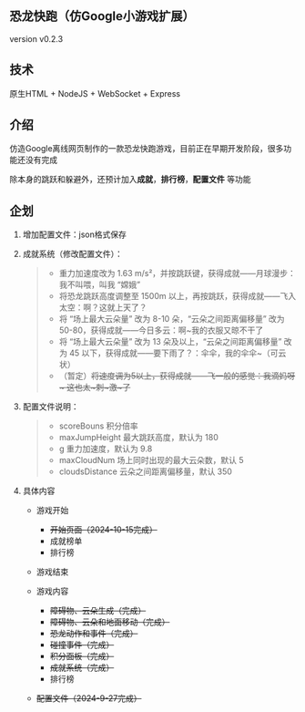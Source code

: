 ## 恐龙快跑（仿Google小游戏扩展）

version v0.2.3

## 技术

原生HTML + NodeJS + WebSocket + Express

## 介绍

仿造Google离线网页制作的一款恐龙快跑游戏，目前正在早期开发阶段，很多功能还没有完成

除本身的跳跃和躲避外，还预计加入**成就**，**排行榜**，**配置文件** 等功能

## 企划

1. 增加配置文件：json格式保存

2. 成就系统（修改配置文件）：

    > - 重力加速度改为 1.63 m/s²，并按跳跃键，获得成就——月球漫步：我不叫喂，叫我 “嫦娥”
    > - 将恐龙跳跃高度调整至 1500m 以上，再按跳跃，获得成就——飞入太空：啊？这就上天了？
    > - 将 “场上最大云朵量” 改为 8-10 朵，“云朵之间距离偏移量” 改为 50-80，获得成就——今日多云：啊~我的衣服又晾不干了
    > - 将 “场上最大云朵量” 改为 13 朵及以上，“云朵之间距离偏移量” 改为 45 以下，获得成就——要下雨了？：伞伞，我的伞伞~（可云状）
    > - （暂定）~~将速度调为5以上，获得成就——飞一般的感觉：我滴妈呀~ 这也太~刺~激~了~~
  
3. 配置文件说明：

    > - scoreBouns 积分倍率
    > - maxJumpHeight 最大跳跃高度，默认为 180
    > - g 重力加速度，默认为 9.8
    > - maxCloudNum 场上同时出现的最大云朵数，默认 5
    > - cloudsDistance 云朵之间距离偏移量，默认 350

4. 具体内容

   - 游戏开始
     - ~~开始页面（2024-10-15完成）~~
     - 成就榜单
     - 排行榜

   - 游戏结束

   - 游戏内容
     - ~~障碍物、云朵生成（完成）~~
     - ~~障碍物、云朵和地面移动（完成）~~
     - ~~恐龙动作和事件（完成）~~
     - ~~碰撞事件（完成）~~
     - ~~积分面板（完成）~~
     - ~~成就系统（完成）~~
     - 排行榜

   - ~~配置文件（2024-9-27完成）~~
